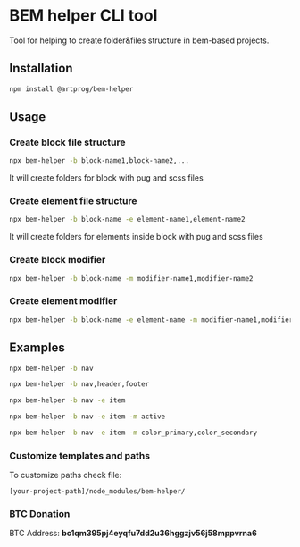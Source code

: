 # BEM helper CLI tool

Tool for helping to create folder&files structure in bem-based projects.

## Installation

```bash
npm install @artprog/bem-helper
```

## Usage

### Create block file structure

```bash
npx bem-helper -b block-name1,block-name2,...
```

It will create folders for block with pug and scss files

### Create element file structure

```bash
npx bem-helper -b block-name -e element-name1,element-name2
```

It will create folders for elements inside block with pug and scss files

### Create block modifier

```bash
npx bem-helper -b block-name -m modifier-name1,modifier-name2
```

### Create element modifier

```bash
npx bem-helper -b block-name -e element-name -m modifier-name1,modifier-name2
```

## Examples

```bash
npx bem-helper -b nav
```

```bash
npx bem-helper -b nav,header,footer
```

```bash
npx bem-helper -b nav -e item
```

```bash
npx bem-helper -b nav -e item -m active
```

```bash
npx bem-helper -b nav -e item -m color_primary,color_secondary
```

### Customize templates and paths

To customize paths check file:

```
[your-project-path]/node_modules/bem-helper/
```

### BTC Donation

BTC Address: **bc1qm395pj4eyqfu7dd2u36hggzjv56j58mppvrna6**
